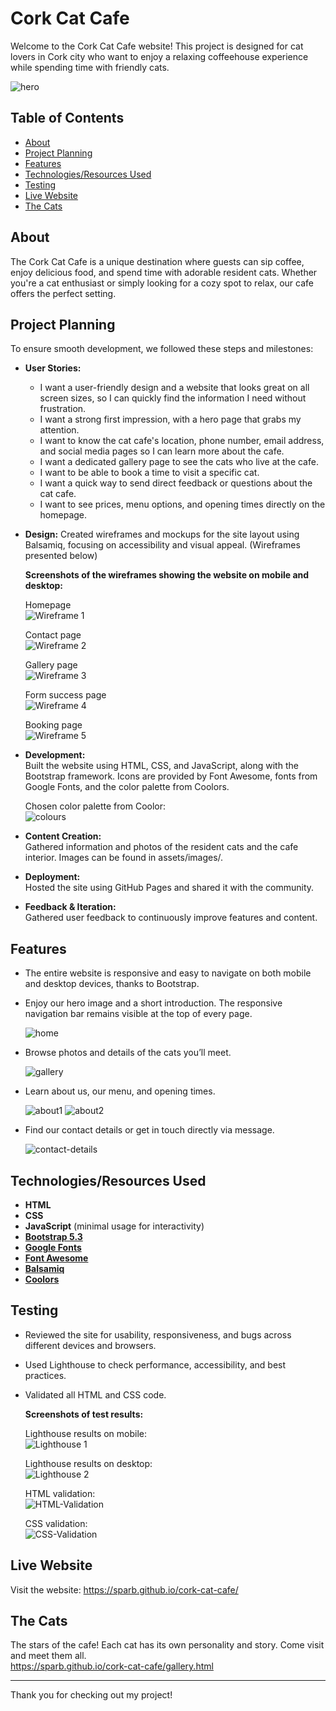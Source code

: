 # Cork Cat Cafe

Welcome to the Cork Cat Cafe website! This project is designed for cat lovers in Cork city who want to enjoy a relaxing coffeehouse experience while spending time with friendly cats.

![hero](https://github.com/SParb/cork-cat-cafe/blob/main/assets/images/Cat-cafe-3.jpg)

## Table of Contents

- [About](#about)
- [Project Planning](#project-planning)
- [Features](#features)
- [Technologies/Resources Used](#technologiesresources-used)
- [Testing](#testing)
- [Live Website](#live-website)
- [The Cats](#the-cats)

## About

The Cork Cat Cafe is a unique destination where guests can sip coffee, enjoy delicious food, and spend time with adorable resident cats. Whether you're a cat enthusiast or simply looking for a cozy spot to relax, our cafe offers the perfect setting.

## Project Planning

To ensure smooth development, we followed these steps and milestones:

- **User Stories:**
  - I want a user-friendly design and a website that looks great on all screen sizes, so I can quickly find the information I need without frustration.
  - I want a strong first impression, with a hero page that grabs my attention.
  - I want to know the cat cafe's location, phone number, email address, and social media pages so I can learn more about the cafe.
  - I want a dedicated gallery page to see the cats who live at the cafe.
  - I want to be able to book a time to visit a specific cat.
  - I want a quick way to send direct feedback or questions about the cat cafe.
  - I want to see prices, menu options, and opening times directly on the homepage.

- **Design:** Created wireframes and mockups for the site layout using Balsamiq, focusing on accessibility and visual appeal. (Wireframes presented below)

  **Screenshots of the wireframes showing the website on mobile and desktop:**
  
  Homepage  
  ![Wireframe 1](https://github.com/SParb/cork-cat-cafe/blob/main/readme-resources/wireframe1.png)

  Contact page  
  ![Wireframe 2](https://github.com/SParb/cork-cat-cafe/blob/main/readme-resources/wireframe2.png)

  Gallery page  
  ![Wireframe 3](https://github.com/SParb/cork-cat-cafe/blob/main/readme-resources/wireframe3.png)

  Form success page  
  ![Wireframe 4](https://github.com/SParb/cork-cat-cafe/blob/main/readme-resources/wireframe4.png)

  Booking page  
  ![Wireframe 5](https://github.com/SParb/cork-cat-cafe/blob/main/readme-resources/wireframe5.png)

- **Development:**  
  Built the website using HTML, CSS, and JavaScript, along with the Bootstrap framework. Icons are provided by Font Awesome, fonts from Google Fonts, and the color palette from Coolors.

  Chosen color palette from Coolor:  
  ![colours](https://github.com/SParb/cork-cat-cafe/blob/main/readme-resources/coolors.png)

- **Content Creation:**  
  Gathered information and photos of the resident cats and the cafe interior. Images can be found in assets/images/.

- **Deployment:**  
  Hosted the site using GitHub Pages and shared it with the community.

- **Feedback & Iteration:**  
  Gathered user feedback to continuously improve features and content.

## Features

- The entire website is responsive and easy to navigate on both mobile and desktop devices, thanks to Bootstrap.
- Enjoy our hero image and a short introduction. The responsive navigation bar remains visible at the top of every page.
  
  ![home](https://github.com/SParb/cork-cat-cafe/blob/main/readme-resources/homepage.png)

- Browse photos and details of the cats you’ll meet.
  
  ![gallery](https://github.com/SParb/cork-cat-cafe/blob/main/readme-resources/gallery.png)
  
- Learn about us, our menu, and opening times.
  
  ![about1](https://github.com/SParb/cork-cat-cafe/blob/main/readme-resources/about-cards.png)
  ![about2](https://github.com/SParb/cork-cat-cafe/blob/main/readme-resources/about-cards2.png)

- Find our contact details or get in touch directly via message.
  
  ![contact-details](https://github.com/SParb/cork-cat-cafe/blob/main/readme-resources/footer.png)

## Technologies/Resources Used

- **HTML**
- **CSS**
- **JavaScript** (minimal usage for interactivity)
- **[Bootstrap 5.3](https://getbootstrap.com/)**
- **[Google Fonts](https://fonts.google.com/)**
- **[Font Awesome](https://fontawesome.com/)**
- **[Balsamiq](https://balsamiq.com/)**
- **[Coolors](https://coolors.co/)**

## Testing

- Reviewed the site for usability, responsiveness, and bugs across different devices and browsers.
- Used Lighthouse to check performance, accessibility, and best practices.
- Validated all HTML and CSS code.

  **Screenshots of test results:**

  Lighthouse results on mobile:  
  ![Lighthouse 1](https://github.com/SParb/cork-cat-cafe/blob/main/readme-resources/lighthouse1.png)

  Lighthouse results on desktop:  
  ![Lighthouse 2](https://github.com/SParb/cork-cat-cafe/blob/main/readme-resources/lighthouse2.png)

  HTML validation:  
  ![HTML-Validation](https://github.com/SParb/cork-cat-cafe/blob/main/readme-resources/html-validation.png)

  CSS validation:  
  ![CSS-Validation](https://github.com/SParb/cork-cat-cafe/blob/main/readme-resources/css-validation.png)

## Live Website

Visit the website: https://sparb.github.io/cork-cat-cafe/

## The Cats

The stars of the cafe! Each cat has its own personality and story. Come visit and meet them all.  
https://sparb.github.io/cork-cat-cafe/gallery.html

---

Thank you for checking out my project!
